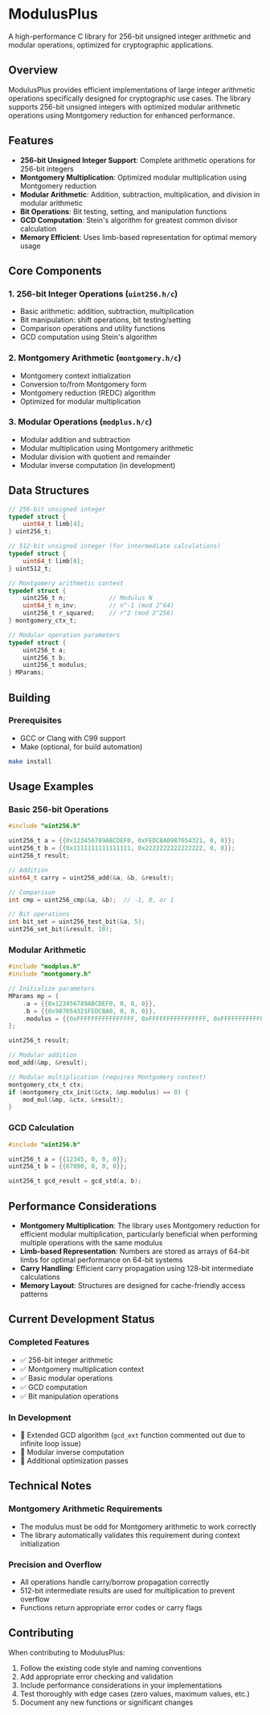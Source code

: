 # ModulusPlus
A high-performance C library for 256-bit unsigned integer arithmetic and modular operations, optimized for cryptographic applications.

## Overview

ModulusPlus provides efficient implementations of large integer arithmetic operations specifically designed for cryptographic use cases. The library supports 256-bit unsigned integers with optimized modular arithmetic operations using Montgomery reduction for enhanced performance.

## Features

- **256-bit Unsigned Integer Support**: Complete arithmetic operations for 256-bit integers
- **Montgomery Multiplication**: Optimized modular multiplication using Montgomery reduction
- **Modular Arithmetic**: Addition, subtraction, multiplication, and division in modular arithmetic
- **Bit Operations**: Bit testing, setting, and manipulation functions
- **GCD Computation**: Stein's algorithm for greatest common divisor calculation
- **Memory Efficient**: Uses limb-based representation for optimal memory usage

## Core Components

### 1. 256-bit Integer Operations (`uint256.h/c`)
- Basic arithmetic: addition, subtraction, multiplication
- Bit manipulation: shift operations, bit testing/setting
- Comparison operations and utility functions
- GCD computation using Stein's algorithm

### 2. Montgomery Arithmetic (`montgomery.h/c`)
- Montgomery context initialization
- Conversion to/from Montgomery form
- Montgomery reduction (REDC) algorithm
- Optimized for modular multiplication

### 3. Modular Operations (`modplus.h/c`)
- Modular addition and subtraction
- Modular multiplication using Montgomery arithmetic
- Modular division with quotient and remainder
- Modular inverse computation (in development)

## Data Structures

```c
// 256-bit unsigned integer
typedef struct {
    uint64_t limb[4];
} uint256_t;

// 512-bit unsigned integer (for intermediate calculations)
typedef struct {
    uint64_t limb[8];
} uint512_t;

// Montgomery arithmetic context
typedef struct {
    uint256_t n;            // Modulus N
    uint64_t n_inv;         // n^-1 (mod 2^64)
    uint256_t r_squared;    // r^2 (mod 2^256)
} montgomery_ctx_t;

// Modular operation parameters
typedef struct {
    uint256_t a;
    uint256_t b;
    uint256_t modulus;
} MParams;
```

## Building

### Prerequisites
- GCC or Clang with C99 support
- Make (optional, for build automation)

```bash
make install
```

## Usage Examples

### Basic 256-bit Operations
```c
#include "uint256.h"

uint256_t a = {{0x123456789ABCDEF0, 0xFEDCBA0987654321, 0, 0}};
uint256_t b = {{0x1111111111111111, 0x2222222222222222, 0, 0}};
uint256_t result;

// Addition
uint64_t carry = uint256_add(&a, &b, &result);

// Comparison
int cmp = uint256_cmp(&a, &b);  // -1, 0, or 1

// Bit operations
int bit_set = uint256_test_bit(&a, 5);
uint256_set_bit(&result, 10);
```

### Modular Arithmetic
```c
#include "modplus.h"
#include "montgomery.h"

// Initialize parameters
MParams mp = {
    .a = {{0x123456789ABCDEF0, 0, 0, 0}},
    .b = {{0x987654321FEDCBA0, 0, 0, 0}},
    .modulus = {{0xFFFFFFFFFFFFFFFF, 0xFFFFFFFFFFFFFFFF, 0xFFFFFFFFFFFFFFFF, 0xFFFFFFFFFFFFFFFF}}
};

uint256_t result;

// Modular addition
mod_add(&mp, &result);

// Modular multiplication (requires Montgomery context)
montgomery_ctx_t ctx;
if (montgomery_ctx_init(&ctx, &mp.modulus) == 0) {
    mod_mul(&mp, &ctx, &result);
}
```

### GCD Calculation
```c
#include "uint256.h"

uint256_t a = {{12345, 0, 0, 0}};
uint256_t b = {{67890, 0, 0, 0}};

uint256_t gcd_result = gcd_std(a, b);
```

## Performance Considerations

- **Montgomery Multiplication**: The library uses Montgomery reduction for efficient modular multiplication, particularly beneficial when performing multiple operations with the same modulus
- **Limb-based Representation**: Numbers are stored as arrays of 64-bit limbs for optimal performance on 64-bit systems
- **Carry Handling**: Efficient carry propagation using 128-bit intermediate calculations
- **Memory Layout**: Structures are designed for cache-friendly access patterns

## Current Development Status

### Completed Features
- ✅ 256-bit integer arithmetic
- ✅ Montgomery multiplication context
- ✅ Basic modular operations
- ✅ GCD computation
- ✅ Bit manipulation operations

### In Development
- 🔧 Extended GCD algorithm (`gcd_ext` function commented out due to infinite loop issue)
- 🔧 Modular inverse computation
- 🔧 Additional optimization passes

## Technical Notes

### Montgomery Arithmetic Requirements
- The modulus must be odd for Montgomery arithmetic to work correctly
- The library automatically validates this requirement during context initialization

### Precision and Overflow
- All operations handle carry/borrow propagation correctly
- 512-bit intermediate results are used for multiplication to prevent overflow
- Functions return appropriate error codes or carry flags

## Contributing

When contributing to ModulusPlus:

1. Follow the existing code style and naming conventions
2. Add appropriate error checking and validation
3. Include performance considerations in your implementations
4. Test thoroughly with edge cases (zero values, maximum values, etc.)
5. Document any new functions or significant changes
